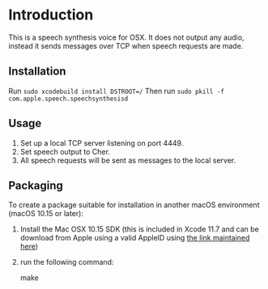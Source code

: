 # Introduction

This is a speech synthesis voice for OSX. It does not output any audio, instead it sends messages over TCP when speech requests are made.

## Installation

Run `sudo xcodebuild install DSTROOT=/`
Then run `sudo pkill -f com.apple.speech.speechsynthesisd`

## Usage

1. Set up a local TCP server listening on port 4449.
1. Set speech output to Cher.
1. All speech requests will be sent as messages to the local server.

## Packaging

To create a package suitable for installation in another macOS environment
(macOS 10.15 or later):

1. Install the Mac OSX 10.15 SDK (this is included in Xcode 11.7 and can be
   download from Apple using a valid AppleID using [the link maintained
   here](https://github.com/devernay/xcodelegacy))
2. run the following command:

    make
